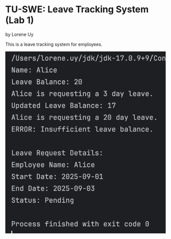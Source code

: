 # TU-SWE: Leave Tracking System (Lab 1)
by Lorene Uy

This is a leave tracking system for employees.

![Console Output](screenshots/consoleoutput1.png)
